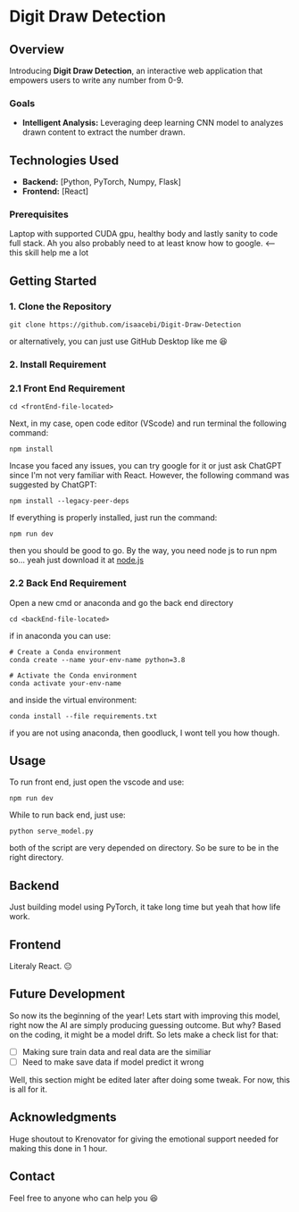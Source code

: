 # Digit Draw Detection

## Overview

Introducing **Digit Draw Detection**, an interactive web application that empowers users to write any number from 0-9.

### Goals

- **Intelligent Analysis:** Leveraging deep learning CNN model to analyzes drawn content to extract the number drawn.

## Technologies Used

- **Backend:** [Python, PyTorch, Numpy, Flask]
- **Frontend:** [React]

### Prerequisites

Laptop with supported CUDA gpu, healthy body and lastly sanity to code full stack. Ah you also probably need to at least know how to google. <-- this skill help me a lot

## Getting Started

### 1. Clone the Repository

```
git clone https://github.com/isaacebi/Digit-Draw-Detection
```
or alternatively, you can just use GitHub Desktop like me :laughing:

### 2. Install Requirement

### 2.1 Front End Requirement

```
cd <frontEnd-file-located>
```

Next, in my case, open code editor (VScode) and run terminal the following command:

```
npm install
```

Incase you faced any issues, you can try google for it or just ask ChatGPT since I'm not very familiar with React. However, the following command was suggested by ChatGPT:

```
npm install --legacy-peer-deps
```

If everything is properly installed, just run the command:

```
npm run dev
```

then you should be good to go. By the way, you need node js to run npm so... yeah just download it at [node.js](https://nodejs.org/en)

### 2.2 Back End Requirement

Open a new cmd or anaconda and go the back end directory

```
cd <backEnd-file-located>
```

if in anaconda you can use:

```
# Create a Conda environment
conda create --name your-env-name python=3.8

# Activate the Conda environment
conda activate your-env-name
```

and inside the virtual environment:

```
conda install --file requirements.txt
```

if you are not using anaconda, then goodluck, I wont tell you how though.

## Usage

To run front end, just open the vscode and use:

```
npm run dev
```

While to run back end, just use:
```
python serve_model.py
```

both of the script are very depended on directory. So be sure to be in the right directory.

## Backend

Just building model using PyTorch, it take long time but yeah that how life work.

## Frontend

Literaly React. :neutral_face:

## Future Development

So now its the beginning of the year! Lets start with improving this model, right now the AI are simply producing guessing outcome. But why? Based on the coding, it might be a model drift. So lets make a check list for that:

- [ ] Making sure train data and real data are the similiar
- [ ] Need to make save data if model predict it wrong

Well, this section might be edited later after doing some tweak. For now, this is all for it.


## Acknowledgments

Huge shoutout to Krenovator for giving the emotional support needed for making this done in 1 hour.

## Contact

Feel free to anyone who can help you :laughing:

